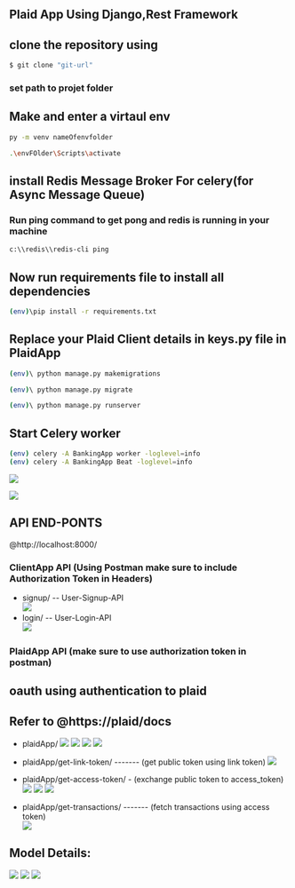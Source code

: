 ## Plaid App Using Django,Rest Framework

## clone the repository using

```sh
$ git clone "git-url"
```


### set path to projet folder

## Make and enter a virtaul env  

```sh
py -m venv nameOfenvfolder
```
```sh
.\envFOlder\Scripts\activate
```  
## install Redis Message Broker For celery(for Async Message Queue)
### Run ping command to get pong and redis is running in your machine
```sh
c:\\redis\\redis-cli ping
```

## Now run requirements file to install all dependencies 

```sh
(env)\pip install -r requirements.txt
```

## Replace your Plaid Client details in keys.py file in PlaidApp      

```sh
(env)\ python manage.py makemigrations 
```
```sh
(env)\ python manage.py migrate 
```
```sh
(env)\ python manage.py runserver 
```
  
## Start Celery worker  

```sh
(env) celery -A BankingApp worker -loglevel=info
(env) celery -A BankingApp Beat -loglevel=info
```
![](/Images/celery.png.png)

![](/Images/Screenshot.png)
  
## API END-PONTS  
  
@http://localhost:8000/  
  
### ClientApp API (Using Postman make sure to include Authorization Token in Headers)  

-  signup/ -- User-Signup-API  
![](/Images/signup.png.png)
-  login/  -- User-Login-API    
![](/Images/login.png.png)
  
### PlaidApp API (make sure to use authorization token in postman)
## oauth using authentication to plaid
## Refer to @https://plaid/docs

-  plaidApp/ 
![](/Images/plaid.png.png)
![](/Images/1.png.png)
![](/Images/2.png.png)
![](/Images/3.png.png)

-  plaidApp/get-link-token/ ------- (get public token using link token) 
![](/Images/plaid.png.png)  

-  plaidApp/get-access-token/ - (exchange public token to access_token)  
![](/Images/public.png.png)
![](/Images/access.png.png)
![](/Images/tokens.png.png)
   
-  plaidApp/get-transactions/ ------- (fetch transactions using access token)  
![](/Images/transactions.png.png)

## Model Details:
![](/Images/x.png.png)
![](/Images/y.png.png)
![](/Images/z.png.png)
